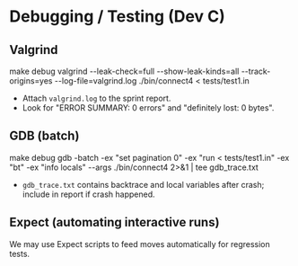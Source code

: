# Debugging / Testing (Dev C)

## Valgrind
make debug
valgrind --leak-check=full --show-leak-kinds=all --track-origins=yes --log-file=valgrind.log ./bin/connect4 < tests/test1.in

- Attach `valgrind.log` to the sprint report.
- Look for "ERROR SUMMARY: 0 errors" and "definitely lost: 0 bytes".

## GDB (batch)
make debug
gdb -batch -ex "set pagination 0" -ex "run < tests/test1.in" -ex "bt" -ex "info locals" --args ./bin/connect4 2>&1 | tee gdb_trace.txt

- `gdb_trace.txt` contains backtrace and local variables after crash; include in report if crash happened.

## Expect (automating interactive runs)
We may use Expect scripts to feed moves automatically for regression tests.
